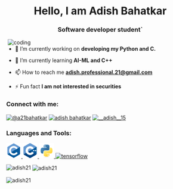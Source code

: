 <h1 align="center">Hello, I am Adish Bahatkar</h1>
<h3 align="center">Software developer student`</h3>

<img align="right" alt= "coding" width= "500" src="https://www.google.com/url?sa=i&url=https%3A%2F%2Forbograph.com%2Fai-will-transform-healthcare-within-our-lifetime%2F&psig=AOvVaw11aCuVGmB4vpvsjxgGRmEv&ust=1664475267518000&
source=images&cd=vfe&ved=0CAwQjRxqFwoTCMiWv9yLuPoCFQAAAAAdAAAAABAO">

- 🔭 I’m currently working on **developing my Python and C.**

- 🌱 I’m currently learning **AI-ML and C++**

- 📫 How to reach me **adish.professional.21@gmail.com**

- ⚡ Fun fact **I am not interested in securities**

<h3 align="left">Connect with me:</h3>
<p align="left">
<a href="https://twitter.com/@a21bahatkar" target="blank"><img align="center" src="https://raw.githubusercontent.com/rahuldkjain/github-profile-readme-generator/master/src/images/icons/Social/twitter.svg" alt="@a21bahatkar" height="30" width="40" /></a>
<a href="https://linkedin.com/in/adish bahatkar" target="blank"><img align="center" src="https://raw.githubusercontent.com/rahuldkjain/github-profile-readme-generator/master/src/images/icons/Social/linked-in-alt.svg" alt="adish bahatkar" height="30" width="40" /></a>
<a href="https://instagram.com/__adish__15" target="blank"><img align="center" src="https://raw.githubusercontent.com/rahuldkjain/github-profile-readme-generator/master/src/images/icons/Social/instagram.svg" alt="__adish__15" height="30" width="40" /></a>
</p>

<h3 align="left">Languages and Tools:</h3>
<p align="left"> <a href="https://www.cprogramming.com/" target="_blank" rel="noreferrer"> <img src="https://raw.githubusercontent.com/devicons/devicon/master/icons/c/c-original.svg" alt="c" width="40" height="40"/> </a> <a href="https://www.w3schools.com/cpp/" target="_blank" rel="noreferrer"> <img src="https://raw.githubusercontent.com/devicons/devicon/master/icons/cplusplus/cplusplus-original.svg" alt="cplusplus" width="40" height="40"/> </a> <a href="https://www.python.org" target="_blank" rel="noreferrer"> <img src="https://raw.githubusercontent.com/devicons/devicon/master/icons/python/python-original.svg" alt="python" width="40" height="40"/> </a> <a href="https://www.tensorflow.org" target="_blank" rel="noreferrer"> <img src="https://www.vectorlogo.zone/logos/tensorflow/tensorflow-icon.svg" alt="tensorflow" width="40" height="40"/> </a> </p>

<p><img align="left" src="https://github-readme-stats.vercel.app/api/top-langs?username=adish21&show_icons=true&locale=en&layout=compact" alt="adish21" /></p>

<p>&nbsp;<img align="center" src="https://github-readme-stats.vercel.app/api?username=adish21&show_icons=true&locale=en" alt="adish21" /></p>

<p><img align="center" src="https://github-readme-streak-stats.herokuapp.com/?user=adish21&" alt="adish21" /></p>
 
